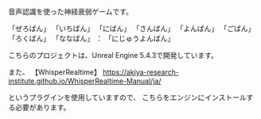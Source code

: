音声認識を使った神経衰弱ゲームです。

「ぜろばん」
「いちばん」
「にばん」
「さんばん」
「よんばん」
「ごばん」
「ろくばん」
「ななばん」
：
「にじゅうよんばん」


こちらのプロジェクトは、Unreal Engine 5.4.3で開発しています。

また、
【WhisperRealtime】
https://akiya-research-institute.github.io/WhisperRealtime-Manual/ja/

というプラグインを使用していますので、
こちらをエンジンにインストールする必要があります。

